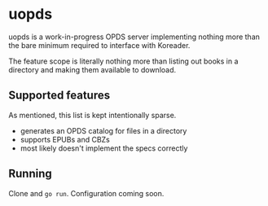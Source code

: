 # uopds

uopds is a work-in-progress OPDS server implementing nothing more than the bare
minimum required to interface with Koreader.

The feature scope is literally nothing more than listing out books in a
directory and making them available to download.

## Supported features

As mentioned, this list is kept intentionally sparse.

- generates an OPDS catalog for files in a directory
- supports EPUBs and CBZs
- most likely doesn't implement the specs correctly

## Running

Clone and `go run`.
Configuration coming soon.
